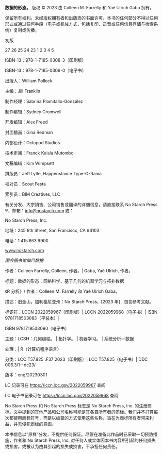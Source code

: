 **数据的形态。** 版权 © 2023 由 Colleen M. Farrelly 和 Yaé Ulrich Gaba 拥有。

保留所有权利。未经版权拥有者和出版商的书面许可，本书的任何部分不得以任何形式或通过任何手段（电子或机械方式，包括复印、录音或任何信息存储与检索系统）复制或传播。

初版

27 26 25 24 23 1 2 3 4 5

ISBN-13：978-1-7185-0308-3（印刷版）

ISBN-13：978-1-7185-0309-0（电子书）

出版人：William Pollock

主编：Jill Franklin

制作经理：Sabrina Plomitallo-González

制作编辑：Sydney Cromwell

开发编辑：Alex Freed

封面插画：Gina Redman

内部设计：Octopod Studios

技术审阅：Franck Kalala Mutombo

文稿编辑：Kim Wimpsett

排版员：Jeff Lytle, Happenstance Type-O-Rama

校对员：Scout Festa

索引员：BIM Creatives, LLC

有关分发、大宗销售、公司销售或翻译的详细信息，请直接联系 No Starch Press ®，邮箱：info@nostarch.com 或：

No Starch Press, Inc.

地址：245 8th Street, San Francisco, CA 94103

电话：1.415.863.9900

www.nostarch.com

*国会图书馆编目数据*

作者：Colleen Farrelly, Colleen, 作者。| Gaba, Yaé Ulrich, 作者。

标题：数据的形态：网络科学、基于几何的机器学习与拓扑数据

《R 分析》/ 作者：Colleen M. Farrelly 和 Yaé Ulrich Gaba。

描述：旧金山，加利福尼亚州：No Starch Press，[2023 年] | 包含参考文献。

标识符：LCCN 2022059967（印刷版）| LCCN 2022059968（电子书）| ISBN 9781718503083（平装本）|

ISBN 9781718503090（电子书）

主题：LCSH：几何编程。 | 拓扑学。 | 机器学习。 | 系统分析—数据

处理：| R（计算机程序语言）

分类：LCC T57.825 .F37 2023（印刷版）| LCC T57.825（电子书）| DDC 006.3/1--dc23/

版本：eng/20230301

LC 记录可在 https://lccn.loc.gov/2022059967 查阅

LC 电子书记录可在 https://lccn.loc.gov/2022059968 查阅

No Starch Press 和 No Starch Press 标志是 No Starch Press, Inc. 的注册商标。文中提到的其他产品和公司名称可能是其各自所有者的商标。我们并不打算每次都使用商标符号，而是以编辑的方式使用这些名称，旨在为商标所有者带来利益，并无侵犯商标的意图。

本书信息以“原样”分发，不提供任何保证。尽管在准备此作品时已采取一切预防措施，作者和 No Starch Press, Inc. 对任何人或实体因本书内容所引起的任何损失或损害，或被认为由其引起的损失或损害，不承担任何责任。
